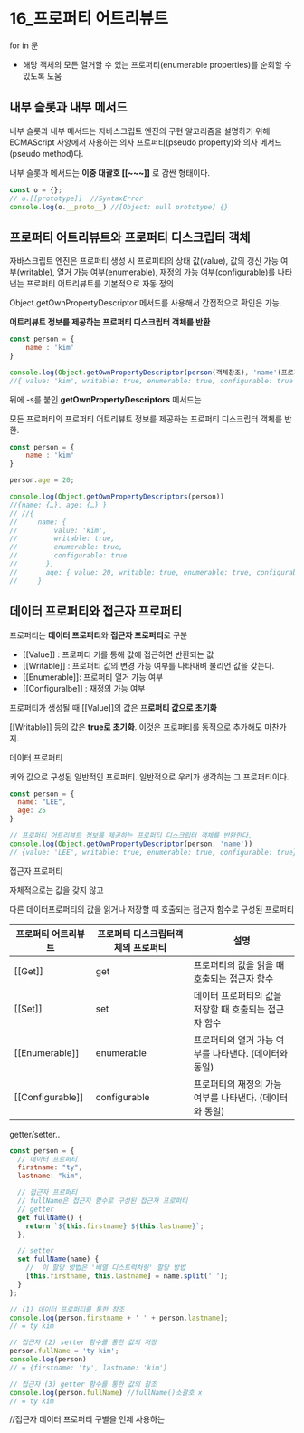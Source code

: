 # 16_프로퍼티 어트리뷰트

for in 문 

- 해당 객체의 모든 열거할 수 있는 프로퍼티(enumerable properties)를 순회할 수 있도록 도움

## **내부 슬롯과 내부 메서드**

내부 슬롯과 내부 메서드는 자바스크립트 엔진의 구현 알고리즘을 설명하기 위해 ECMAScript 사양에서 사용하는 의사 프로퍼티(pseudo property)와 의사 메서드(pseudo method)다.

내부 슬롯과 메서드는 **이중 대괄호 [[~~~]]** 로 감싼 형태이다.

```jsx
const o = {};
// o.[[prototype]]  //SyntaxError
console.log(o.__proto__) //[Object: null prototype] {}
```

## **프로퍼티 어트리뷰트와 프로퍼티 디스크립터 객체**

자바스크립트 엔진은 프로퍼티 생성 시 프로퍼티의 상태 값(value), 값의 갱신 가능 여부(writable), 열거 가능 여부(enumerable), 재정의 가능 여부(configurable)를 나타낸는 프로퍼티 어트리뷰트를 기본적으로 자동 정의

Object.getOwnPropertyDescriptor 메서드를 사용해서 간접적으로 확인은 가능.

**어트리뷰트 정보를 제공하는 프로퍼티 디스크립터 객체를 반환**

```jsx
const person = {
    name : 'kim'
}

console.log(Object.getOwnPropertyDescriptor(person(객체참조), 'name'(프로퍼티 키)))
//{ value: 'kim', writable: true, enumerable: true, configurable: true }
```

뒤에 -s를 붙인 **getOwnPropertyDescriptors** 메서드는 

모든 프로퍼티의 프로퍼티 어트리뷰트 정보를 제공하는 프로퍼티 디스크립터 객체를 반환.

```jsx
const person = {
    name : 'kim'
}

person.age = 20;

console.log(Object.getOwnPropertyDescriptors(person))
//{name: {…}, age: {…} }
// //{
//     name: {
//         value: 'kim',
//         writable: true,
//         enumerable: true,
//         configurable: true
//       },
//       age: { value: 20, writable: true, enumerable: true, configurable: true }
//     }
```

## **데이터 프로퍼티와 접근자 프로퍼티**

프로퍼티는 **데이터 프로퍼티**와 **접근자 프로퍼티**로 구분

- [[Value]] : 프로퍼티 키를 통해 값에 접근하면 반환되는 값
- [[Writable]] : 프로퍼티 값의 변경 가능 여부를 나타내벼 불리언 값을 갖는다.
- [[Enumerable]]: 프로퍼티 열거 가능 여부
- [[Configuralbe]] : 재정의 가능 여부

프로퍼티가 생성될 때 [[Value]]의 값은 프**로퍼티 값으로 초기화** 

[[Writable]] 등의 값은 **true로 초기화**. 이것은 프로퍼티를 동적으로 추가해도 마찬가지.

데이터 프로퍼티

키와 값으로 구성된 일반적인 프로퍼티. 일반적으로 우리가 생각하는 그 프로퍼티이다.

```jsx
const person = {
  name: "LEE",
  age: 25
}

// 프로퍼티 어트리뷰트 정보를 제공하는 프로퍼티 디스크립터 객체를 반환한다.
console.log(Object.getOwnPropertyDescriptor(person, 'name'))
// {value: 'LEE', writable: true, enumerable: true, configurable: true}
```

접근자 프로퍼티

자체적으로는 값을 갖지 않고 

다른 데이터프로퍼티의 값을 읽거나 저장할 때 호출되는 접근자 함수로 구성된 프로퍼티

| 프로퍼티 어트리뷰트 | 프로퍼티 디스크립터객체의 프로퍼티 | 설명 |
| --- | --- | --- |
| [[Get]] | get | 프로퍼티의 값을 읽을 때 호출되는 접근자 함수 |
| [[Set]] | set | 데이터 프로퍼티의 값을 저장할 때 호출되는 접근자 함수 |
| [[Enumerable]] | enumerable | 프로퍼티의 열거 가능 여부를 나타낸다. (데이터와 동일) |
| [[Configurable]] | configurable | 프로퍼티의 재정의 가능 여부를 나타낸다. (데이터와 동일) |

getter/setter..

```jsx
const person = {
  // 데이터 프로퍼티
  firstname: "ty",
  lastname: "kim",

  // 접근자 프로퍼티
  // fullName은 접근자 함수로 구성된 접근자 프로퍼티
  // getter
  get fullName() {
    return `${this.firstname} ${this.lastname}`;
  },

  // setter
  set fullName(name) {
    //  이 할당 방법은 '배열 디스트럭처링' 할당 방법
    [this.firstname, this.lastname] = name.split(' ');
  }
};

// (1) 데이터 프로퍼티를 통한 참조
console.log(person.firstname + ' ' + person.lastname);
// = ty kim

// 접근자 (2) setter 함수를 통한 값의 저장
person.fullName = 'ty kim';
console.log(person)
// = {firstname: 'ty', lastname: 'kim'}

// 접근자 (3) getter 함수를 통한 값의 참조
console.log(person.fullName) //fullName()소괄호 x
// = ty kim

```

//접근자 데이터 프로퍼티 구별을 언제 사용하는